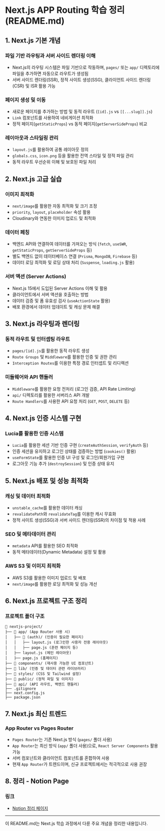 # Next.js APP Routing 학습 정리 (README.md)

## 1. Next.js 기본 개념
### 파일 기반 라우팅과 서버 사이드 렌더링 이해
- Next.js의 라우팅 시스템은 파일 기반으로 작동하며, `pages/` 또는 `app/` 디렉토리에 파일을 추가하면 자동으로 라우트가 생성됨
- 서버 사이드 렌더링(SSR), 정적 사이트 생성(SSG), 클라이언트 사이드 렌더링(CSR) 및 ISR 활용 가능

### 페이지 생성 및 이동
- 새로운 페이지를 추가하는 방법 및 동적 라우트 (`[id].js` vs `[[...slug]].js`)
- `Link` 컴포넌트를 사용하여 네비게이션 최적화
- 정적 페이지(`getStaticProps`) vs 동적 페이지(`getServerSideProps`) 비교

### 레이아웃과 스타일링 관리
- `layout.js`를 활용하여 공통 레이아웃 정의
- `globals.css`, `icon.png` 등을 활용한 전역 스타일 및 정적 파일 관리
- 동적 라우트 우선순위 이해 및 보호된 파일 처리

## 2. Next.js 고급 실습
### 이미지 최적화
- `next/image`를 활용한 자동 최적화 및 크기 조정
- `priority`, `layout`, `placeholder` 속성 활용
- Cloudinary와 연동한 이미지 업로드 및 최적화

### 데이터 페칭
- 백엔드 API와 연결하여 데이터를 가져오는 방식 (`fetch`, `useSWR`, `getStaticProps`, `getServerSideProps` 등)
- 별도 백엔드 없이 데이터베이스 연결 (`Prisma`, `MongoDB`, `Firebase` 등)
- 데이터 로딩 최적화 및 로딩 상태 처리 (`Suspense`, `loading.js` 활용)

### 서버 액션 (Server Actions)
- Next.js 15에서 도입된 Server Actions 이해 및 활용
- 클라이언트에서 서버 액션을 호출하는 방법
- 데이터 검증 및 폼 유효성 검사 (`useActionState` 활용)
- 배포 환경에서 데이터 업데이트 및 캐싱 문제 해결

## 3. Next.js 라우팅과 렌더링
### 동적 라우트 및 인터셉팅 라우트
- `pages/[id].js`를 활용한 동적 라우트 생성
- `Route Groups` 및 `Middleware`를 활용한 인증 및 권한 관리
- `Interception Routes`를 이용한 특정 경로 인터셉트 및 리디렉션

### 미들웨어와 API 핸들러
- `Middleware`를 활용한 요청 전처리 (로그인 검증, API Rate Limiting)
- `api/` 디렉토리를 활용한 서버리스 API 개발
- `Route Handlers`를 사용한 API 요청 처리 (`GET`, `POST`, `DELETE` 등)

## 4. Next.js 인증 시스템 구현
### Lucia를 활용한 인증 시스템
- `Lucia`를 활용한 세션 기반 인증 구현 (`createAuthSession`, `verifyAuth` 등)
- 인증 세션을 유지하고 로그인 상태를 검증하는 방법 (`cookies()` 활용)
- `useFormState`를 활용한 인증 UI 구성 및 로그인/회원가입 구현
- 로그아웃 기능 추가 (`destroySession`) 및 인증 상태 유지

## 5. Next.js 배포 및 성능 최적화
### 캐싱 및 데이터 최적화
- `unstable_cache`를 활용한 데이터 캐싱
- `revalidatePath`와 `revalidateTag`를 이용한 캐시 무효화
- 정적 사이트 생성(SSG)과 서버 사이드 렌더링(SSR)의 차이점 및 적용 사례

### SEO 및 메타데이터 관리
- `metadata` API를 활용한 SEO 최적화
- 동적 메타데이터(Dynamic Metadata) 설정 및 활용

### AWS S3 및 이미지 최적화
- AWS S3를 활용한 이미지 업로드 및 배포
- `next/image`를 활용한 로딩 최적화 및 성능 개선

## 6. Next.js 프로젝트 구조 정리
### 프로젝트 폴더 구조
```plaintext
📂 nextjs-project/
├── 📂 app/ (App Router 사용 시)
│   ├── 📂 (auth)/ (인증이 필요한 페이지)
│   │   ├── layout.js (로그인한 사용자 전용 레이아웃)
│   │   ├── page.js (훈련 페이지 등)
│   ├── layout.js (메인 레이아웃)
│   ├── page.js (홈페이지)
├── 📂 components/ (재사용 가능한 UI 컴포넌트)
├── 📂 lib/ (인증 및 데이터 관련 라이브러리)
├── 📂 styles/ (CSS 및 Tailwind 설정)
├── 📂 public/ (정적 파일 및 이미지)
├── 📂 api/ (API 라우트, 백엔드 핸들러)
├── .gitignore
├── next.config.js
├── package.json
```

## 7. Next.js 최신 트렌드
### App Router vs Pages Router
- `Pages Router`는 기존 Next.js 방식 (`pages/` 폴더 사용)
- `App Router`는 최신 방식 (`app/` 폴더 사용)으로, `React Server Components` 활용 가능
- 서버 컴포넌트와 클라이언트 컴포넌트를 혼합하여 사용
- 현재 `App Router`가 트렌드이며, 신규 프로젝트에서는 적극적으로 사용 권장


## 8. 정리 - Notion Page
### 링크
- [Notion 정리 페이지](https://jelkov-developer.notion.site/NEXT-js-195c23f3073480d9aa9ff8f707c19a0a?pvs=4)
---


이 README.md는 Next.js 학습 과정에서 다룬 주요 개념을 정리한 내용입니다.

